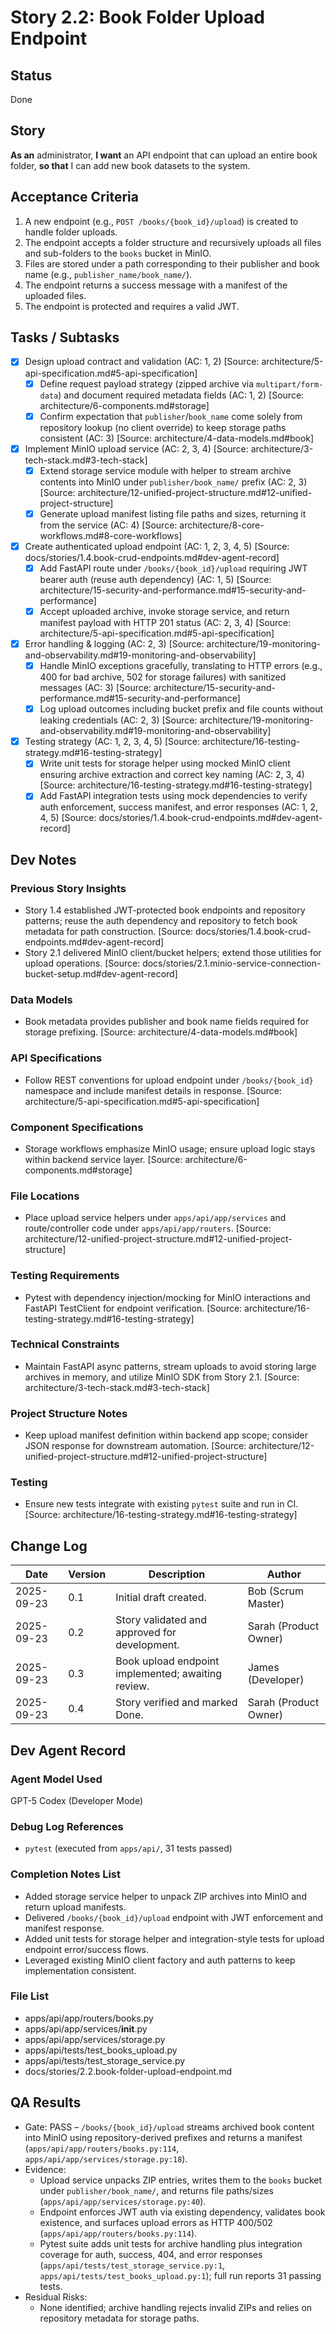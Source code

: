 # Story 2.2: Book Folder Upload Endpoint

## Status
Done

## Story
**As an** administrator,
**I want** an API endpoint that can upload an entire book folder,
**so that** I can add new book datasets to the system.

## Acceptance Criteria
1. A new endpoint (e.g., `POST /books/{book_id}/upload`) is created to handle folder uploads.
2. The endpoint accepts a folder structure and recursively uploads all files and sub-folders to the `books` bucket in MinIO.
3. Files are stored under a path corresponding to their publisher and book name (e.g., `publisher_name/book_name/`).
4. The endpoint returns a success message with a manifest of the uploaded files.
5. The endpoint is protected and requires a valid JWT.

## Tasks / Subtasks
- [x] Design upload contract and validation (AC: 1, 2) [Source: architecture/5-api-specification.md#5-api-specification]
  - [x] Define request payload strategy (zipped archive via `multipart/form-data`) and document required metadata fields (AC: 1, 2) [Source: architecture/6-components.md#storage]
  - [x] Confirm expectation that `publisher`/`book_name` come solely from repository lookup (no client override) to keep storage paths consistent (AC: 3) [Source: architecture/4-data-models.md#book]
- [x] Implement MinIO upload service (AC: 2, 3, 4) [Source: architecture/3-tech-stack.md#3-tech-stack]
  - [x] Extend storage service module with helper to stream archive contents into MinIO under `publisher/book_name/` prefix (AC: 2, 3) [Source: architecture/12-unified-project-structure.md#12-unified-project-structure]
  - [x] Generate upload manifest listing file paths and sizes, returning it from the service (AC: 4) [Source: architecture/8-core-workflows.md#8-core-workflows]
- [x] Create authenticated upload endpoint (AC: 1, 2, 3, 4, 5) [Source: docs/stories/1.4.book-crud-endpoints.md#dev-agent-record]
  - [x] Add FastAPI route under `/books/{book_id}/upload` requiring JWT bearer auth (reuse auth dependency) (AC: 1, 5) [Source: architecture/15-security-and-performance.md#15-security-and-performance]
  - [x] Accept uploaded archive, invoke storage service, and return manifest payload with HTTP 201 status (AC: 2, 3, 4) [Source: architecture/5-api-specification.md#5-api-specification]
- [x] Error handling & logging (AC: 2, 3) [Source: architecture/19-monitoring-and-observability.md#19-monitoring-and-observability]
  - [x] Handle MinIO exceptions gracefully, translating to HTTP errors (e.g., 400 for bad archive, 502 for storage failures) with sanitized messages (AC: 3) [Source: architecture/15-security-and-performance.md#15-security-and-performance]
  - [x] Log upload outcomes including bucket prefix and file counts without leaking credentials (AC: 2, 3) [Source: architecture/19-monitoring-and-observability.md#19-monitoring-and-observability]
- [x] Testing strategy (AC: 1, 2, 3, 4, 5) [Source: architecture/16-testing-strategy.md#16-testing-strategy]
  - [x] Write unit tests for storage helper using mocked MinIO client ensuring archive extraction and correct key naming (AC: 2, 3, 4) [Source: architecture/16-testing-strategy.md#16-testing-strategy]
  - [x] Add FastAPI integration tests using mock dependencies to verify auth enforcement, success manifest, and error responses (AC: 1, 2, 4, 5) [Source: docs/stories/1.4.book-crud-endpoints.md#dev-agent-record]

## Dev Notes
### Previous Story Insights
- Story 1.4 established JWT-protected book endpoints and repository patterns; reuse the auth dependency and repository to fetch book metadata for path construction. [Source: docs/stories/1.4.book-crud-endpoints.md#dev-agent-record]
- Story 2.1 delivered MinIO client/bucket helpers; extend those utilities for upload operations. [Source: docs/stories/2.1.minio-service-connection-bucket-setup.md#dev-agent-record]

### Data Models
- Book metadata provides publisher and book name fields required for storage prefixing. [Source: architecture/4-data-models.md#book]

### API Specifications
- Follow REST conventions for upload endpoint under `/books/{book_id}` namespace and include manifest details in response. [Source: architecture/5-api-specification.md#5-api-specification]

### Component Specifications
- Storage workflows emphasize MinIO usage; ensure upload logic stays within backend service layer. [Source: architecture/6-components.md#storage]

### File Locations
- Place upload service helpers under `apps/api/app/services` and route/controller code under `apps/api/app/routers`. [Source: architecture/12-unified-project-structure.md#12-unified-project-structure]

### Testing Requirements
- Pytest with dependency injection/mocking for MinIO interactions and FastAPI TestClient for endpoint verification. [Source: architecture/16-testing-strategy.md#16-testing-strategy]

### Technical Constraints
- Maintain FastAPI async patterns, stream uploads to avoid storing large archives in memory, and utilize MinIO SDK from Story 2.1. [Source: architecture/3-tech-stack.md#3-tech-stack]

### Project Structure Notes
- Keep upload manifest definition within backend app scope; consider JSON response for downstream automation. [Source: architecture/12-unified-project-structure.md#12-unified-project-structure]

### Testing
- Ensure new tests integrate with existing `pytest` suite and run in CI. [Source: architecture/16-testing-strategy.md#16-testing-strategy]

## Change Log
| Date | Version | Description | Author |
| --- | --- | --- | --- |
| 2025-09-23 | 0.1 | Initial draft created. | Bob (Scrum Master) |
| 2025-09-23 | 0.2 | Story validated and approved for development. | Sarah (Product Owner) |
| 2025-09-23 | 0.3 | Book upload endpoint implemented; awaiting review. | James (Developer) |
| 2025-09-23 | 0.4 | Story verified and marked Done. | Sarah (Product Owner) |

## Dev Agent Record
### Agent Model Used
GPT-5 Codex (Developer Mode)

### Debug Log References
- `pytest` (executed from `apps/api/`, 31 tests passed)

### Completion Notes List
- Added storage service helper to unpack ZIP archives into MinIO and return upload manifests.
- Delivered `/books/{book_id}/upload` endpoint with JWT enforcement and manifest response.
- Added unit tests for storage helper and integration-style tests for upload endpoint error/success flows.
- Leveraged existing MinIO client factory and auth patterns to keep implementation consistent.

### File List
- apps/api/app/routers/books.py
- apps/api/app/services/__init__.py
- apps/api/app/services/storage.py
- apps/api/tests/test_books_upload.py
- apps/api/tests/test_storage_service.py
- docs/stories/2.2.book-folder-upload-endpoint.md

## QA Results
- Gate: PASS – `/books/{book_id}/upload` streams archived book content into MinIO using repository-derived prefixes and returns a manifest (`apps/api/app/routers/books.py:114`, `apps/api/app/services/storage.py:18`).
- Evidence:
  - Upload service unpacks ZIP entries, writes them to the `books` bucket under `publisher/book_name/`, and returns file paths/sizes (`apps/api/app/services/storage.py:40`).
  - Endpoint enforces JWT auth via existing dependency, validates book existence, and surfaces upload errors as HTTP 400/502 (`apps/api/app/routers/books.py:114`).
  - Pytest suite adds unit tests for archive handling plus integration coverage for auth, success, 404, and error responses (`apps/api/tests/test_storage_service.py:1`, `apps/api/tests/test_books_upload.py:1`); full run reports 31 passing tests.
- Residual Risks:
  - None identified; archive handling rejects invalid ZIPs and relies on repository metadata for storage paths.
